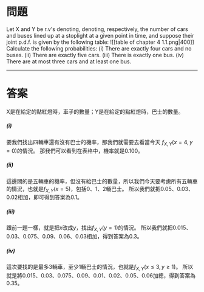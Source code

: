 # 問題
Let X and Y be r.v's denoting, denoting, respectively, the number of cars and buses
lined up at a stoplight at a given point in time, and suppose their joint p.d.f. is
given by the following table:
![[table of chapter 4 1.1.png|400]]
Calculate the following probabilities:
(i) There are exactly four cars and no buses.
(ii) There are exactly five cars.
(iii) There is exactly one bus.
(iv) There are at most three cars and at least one bus.
- - -
# 答案
X是在給定的點紅燈時，車子的數量；Y是在給定的點紅燈時，巴士的數量。
##### (i)
要我們找出四輛車還有沒有巴士的機率，那我們就需要去看當今天 $f_{X,Y}(x=4,y=0)$的情況。
那我們可以看到在表格中，機率就是0.100。
##### (ii)
這邊問的是五輛車的機率，但沒有給巴士的數量，所以我們今天要考慮所有五輛車的情況，也就是$f_{X,Y}(x=5)$，包括0、1、2輛巴士。
所以我們就把0.05、0.03、0.02相加，即可得到答案為0.1。
##### (iii)
跟前一題一樣，就是把$x$改成$y$，找出$f_{X,Y}(y=1)$的情況。
所以我們就把0.015、0.03、0.075、0.09、0.06、0.03相加，得到答案為0.3。
##### (iv)
這次要找的是最多3輛車，至少1輛巴士的情況，也就是$f_{X,Y}(x\leq3,y\geq1)$。
所以就是將0.015、0.03、0.075、0.09、0.01、0.02、0.05、0.06加總，得到答案為0.35。